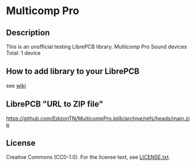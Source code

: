 # Multicomp Pro

## Description

This is an unofficial testing LibrePCB library. Multicomp Pro Sound devices
Total: 1 device


## How to add library to your LibrePCB
see [wiki](../../wiki/)


## LibrePCB "URL to ZIP file"
https://github.com/EdizonTN/MulticompPro.lplib/archive/refs/heads/main.zip


## License

Creative Commons (CC0-1.0). For the license text, see [LICENSE.txt](LICENSE.txt).
